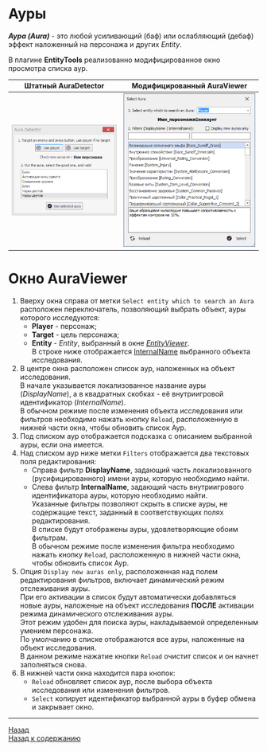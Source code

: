# **Ауры**

<a name = "def-Aura">***Аура (Aura)***</a> - это любой усиливающий (баф) или ослабляющий (дебаф) эффект наложенный на персонажа и других *Entity*.

В плагине **EntityTools** реализованно модифицированное окно просмотра списка аур.
<!-- , который с помощью патча заменяет [штатный *Mapper*](https://www.neverwinter-bot.com/forums/viewtopic.php?p=43909#p43909) бота Астрал. -->

|Штатный AuraDetector|Модифицированный AuraViewer|
|:-----:|:--------------:|
|![AuraDetector](img/AuraDetector.png)|![AuraViewer](img/AuraViewer.png)|

# <a name = "ref-AuraViewer"></a> **Окно AuraViewer**

1. Вверху окна справа от метки ``Select entity which to search an Aura`` расположен переключатель, позволяющий выбрать объект, ауры которого исследуются:
   - **Player** - персонаж;
   - **Target** - цель персонажа;
   - **Entity** - *Entity*, выбранный в окне [*EntityViewer*](EntityIdentification-RU.md).  
   В строке ниже отображается [InternalName](EntityIdentification-RU.md#ref-Entity-InternalName) выбранного объекта исследования.
3. В центре окна расположен список аур, наложенных на объект исследования.   
   В начале указывается локализованное название ауры (*DisplayName*), а в квадратных скобках - её внутриигровой идентификатор (*InternalName*).   
   В обычном режиме после изменения объекта исследования или фильтров необходимо нажать кнопку ``Reload``, расположенную в нижней части окна, чтобы обновить список Аур.  
5. Под списком аур отображается подсказка с описанием выбранной ауры, если она имеется.
2. Над списком аур ниже метки ``Filters`` отображается два текстовых поля редактирования:
   - Справа фильтр <a name = "ref-Filter-DisplayName"></a>**DisplayName**, задающий часть локализованного (русифицированного) имени ауры, которую необходимо найти.
   - Слева фильтр <a name = "ref-Filter-InternalName"></a>**InternalName**, задающий часть внутриигрового идентификатора ауры, которую необходимо найти.  
   Указанные фильтры позволяют скрыть в списке ауры, не содержащие текст, заданный в соответствующих полях редактирования.  
   В списке будут отображены ауры, удовлетворяющие обоим фильтрам.  
   В обычном режиме после изменения фильтра необходимо нажать кнопку ``Reload``, расположенную в нижней части окна, чтобы обновить список Аур.
4. Опция ``Display new auras only``, расположенная над полем редактирования фильтров, включает динамический режим отслеживания ауры.  
   При его активации в список будут автоматически добавляться новые ауры, наложеные на объект исследования **ПОСЛЕ** активации режима динамического отслеживания ауры.  
   Этот режим удобен для поиска ауры, накладываемой определенным умением персонажа.  
   По умолчанию в списке отображаются все ауры, наложенные на объект исследования.  
   В данном режиме нажатие кнопки ``Reload`` очистит список и он начнет заполняться снова.
6. В нижней части окна находится пара кнопок:
   - ``Reload`` обновляет список аур, после выбора объекта исследования или изменения фильтров.
   - ``Select`` копирует идентификатор выбранной ауры в буфер обмена и закрывает окно.

---

<a href="javascript:history.back()">Назад</a>  
[Назад к содержанию](../../index.md)
